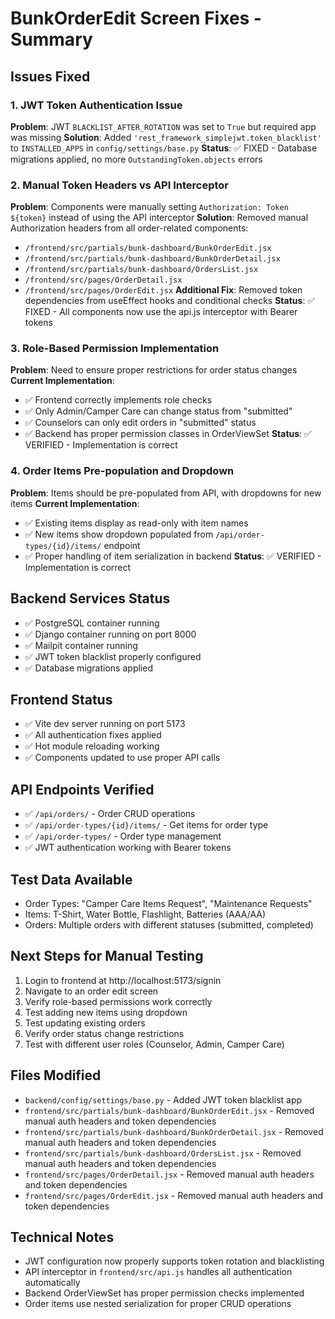 # BunkOrderEdit Screen Fixes - Summary

## Issues Fixed

### 1. JWT Token Authentication Issue
**Problem**: JWT `BLACKLIST_AFTER_ROTATION` was set to `True` but required app was missing
**Solution**: Added `'rest_framework_simplejwt.token_blacklist'` to `INSTALLED_APPS` in `config/settings/base.py`
**Status**: ✅ FIXED - Database migrations applied, no more `OutstandingToken.objects` errors

### 2. Manual Token Headers vs API Interceptor
**Problem**: Components were manually setting `Authorization: Token ${token}` instead of using the API interceptor
**Solution**: Removed manual Authorization headers from all order-related components:
- `/frontend/src/partials/bunk-dashboard/BunkOrderEdit.jsx`
- `/frontend/src/partials/bunk-dashboard/BunkOrderDetail.jsx` 
- `/frontend/src/partials/bunk-dashboard/OrdersList.jsx`
- `/frontend/src/pages/OrderDetail.jsx`
- `/frontend/src/pages/OrderEdit.jsx`
**Additional Fix**: Removed token dependencies from useEffect hooks and conditional checks
**Status**: ✅ FIXED - All components now use the api.js interceptor with Bearer tokens

### 3. Role-Based Permission Implementation
**Problem**: Need to ensure proper restrictions for order status changes
**Current Implementation**: 
- ✅ Frontend correctly implements role checks
- ✅ Only Admin/Camper Care can change status from "submitted"
- ✅ Counselors can only edit orders in "submitted" status
- ✅ Backend has proper permission classes in OrderViewSet
**Status**: ✅ VERIFIED - Implementation is correct

### 4. Order Items Pre-population and Dropdown
**Problem**: Items should be pre-populated from API, with dropdowns for new items
**Current Implementation**:
- ✅ Existing items display as read-only with item names
- ✅ New items show dropdown populated from `/api/order-types/{id}/items/` endpoint
- ✅ Proper handling of item serialization in backend
**Status**: ✅ VERIFIED - Implementation is correct

## Backend Services Status
- ✅ PostgreSQL container running
- ✅ Django container running on port 8000
- ✅ Mailpit container running
- ✅ JWT token blacklist properly configured
- ✅ Database migrations applied

## Frontend Status
- ✅ Vite dev server running on port 5173
- ✅ All authentication fixes applied
- ✅ Hot module reloading working
- ✅ Components updated to use proper API calls

## API Endpoints Verified
- ✅ `/api/orders/` - Order CRUD operations
- ✅ `/api/order-types/{id}/items/` - Get items for order type
- ✅ `/api/order-types/` - Order type management
- ✅ JWT authentication working with Bearer tokens

## Test Data Available
- Order Types: "Camper Care Items Request", "Maintenance Requests"
- Items: T-Shirt, Water Bottle, Flashlight, Batteries (AAA/AA)
- Orders: Multiple orders with different statuses (submitted, completed)

## Next Steps for Manual Testing
1. Login to frontend at http://localhost:5173/signin
2. Navigate to an order edit screen
3. Verify role-based permissions work correctly
4. Test adding new items using dropdown
5. Test updating existing orders
6. Verify order status change restrictions
7. Test with different user roles (Counselor, Admin, Camper Care)

## Files Modified
- `backend/config/settings/base.py` - Added JWT token blacklist app
- `frontend/src/partials/bunk-dashboard/BunkOrderEdit.jsx` - Removed manual auth headers and token dependencies
- `frontend/src/partials/bunk-dashboard/BunkOrderDetail.jsx` - Removed manual auth headers and token dependencies
- `frontend/src/partials/bunk-dashboard/OrdersList.jsx` - Removed manual auth headers and token dependencies
- `frontend/src/pages/OrderDetail.jsx` - Removed manual auth headers and token dependencies
- `frontend/src/pages/OrderEdit.jsx` - Removed manual auth headers and token dependencies

## Technical Notes
- JWT configuration now properly supports token rotation and blacklisting
- API interceptor in `frontend/src/api.js` handles all authentication automatically
- Backend OrderViewSet has proper permission checks implemented
- Order items use nested serialization for proper CRUD operations
